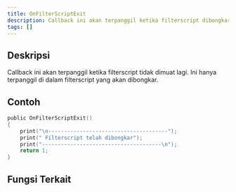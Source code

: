 ```yaml
---
title: OnFilterScriptExit
description: Callback ini akan terpanggil ketika filterscript dibongkar.
tags: []
---
```


## Deskripsi

Callback ini akan terpanggil ketika filterscript tidak dimuat lagi. Ini hanya terpanggil di dalam filterscript yang akan dibongkar.

## Contoh

```c
public OnFilterScriptExit()
{
    print("\n--------------------------------------");
    print(" Filterscript telah dibongkar");
    print("--------------------------------------\n");
    return 1;
}
```

## Fungsi Terkait
